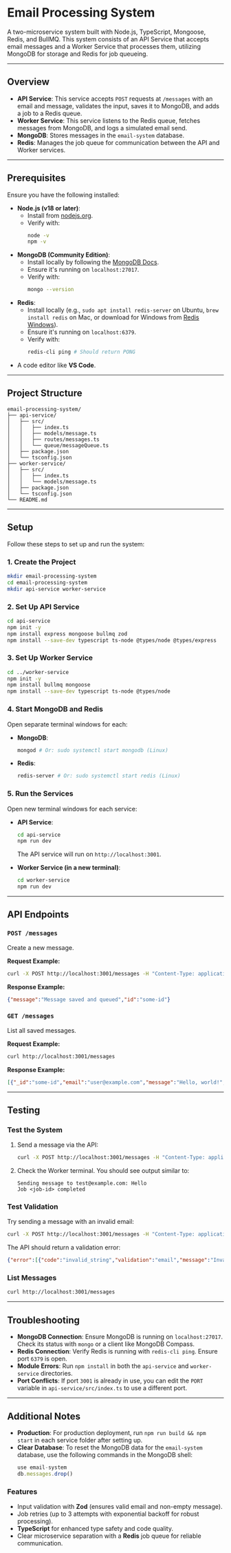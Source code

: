# Email Processing System

A two-microservice system built with Node.js, TypeScript, Mongoose, Redis, and BullMQ. This system consists of an API Service that accepts email messages and a Worker Service that processes them, utilizing MongoDB for storage and Redis for job queueing.

-----

## Overview

  * **API Service**: This service accepts `POST` requests at `/messages` with an email and message, validates the input, saves it to MongoDB, and adds a job to a Redis queue.
  * **Worker Service**: This service listens to the Redis queue, fetches messages from MongoDB, and logs a simulated email send.
  * **MongoDB**: Stores messages in the `email-system` database.
  * **Redis**: Manages the job queue for communication between the API and Worker services.

-----

## Prerequisites

Ensure you have the following installed:

  * **Node.js (v18 or later)**:
      * Install from [nodejs.org](https://nodejs.org/).
      * Verify with:
        ```bash
        node -v
        npm -v
        ```
  * **MongoDB (Community Edition)**:
      * Install locally by following the [MongoDB Docs](https://docs.mongodb.com/manual/installation/).
      * Ensure it's running on `localhost:27017`.
      * Verify with:
        ```bash
        mongo --version
        ```
  * **Redis**:
      * Install locally (e.g., `sudo apt install redis-server` on Ubuntu, `brew install redis` on Mac, or download for Windows from [Redis Windows](https://www.google.com/search?q=https://github.com/microsoftarchive/redis/releases)).
      * Ensure it's running on `localhost:6379`.
      * Verify with:
        ```bash
        redis-cli ping # Should return PONG
        ```
  * A code editor like **VS Code**.

-----

## Project Structure

```
email-processing-system/
├── api-service/
│   ├── src/
│   │   ├── index.ts
│   │   ├── models/message.ts
│   │   ├── routes/messages.ts
│   │   └── queue/messageQueue.ts
│   ├── package.json
│   └── tsconfig.json
├── worker-service/
│   ├── src/
│   │   ├── index.ts
│   │   └── models/message.ts
│   ├── package.json
│   └── tsconfig.json
└── README.md
```

-----

## Setup

Follow these steps to set up and run the system:

### 1\. Create the Project

```bash
mkdir email-processing-system
cd email-processing-system
mkdir api-service worker-service
```

### 2\. Set Up API Service

```bash
cd api-service
npm init -y
npm install express mongoose bullmq zod
npm install --save-dev typescript ts-node @types/node @types/express
```

### 3\. Set Up Worker Service

```bash
cd ../worker-service
npm init -y
npm install bullmq mongoose
npm install --save-dev typescript ts-node @types/node
```

### 4\. Start MongoDB and Redis

Open separate terminal windows for each:

  * **MongoDB**:
    ```bash
    mongod # Or: sudo systemctl start mongodb (Linux)
    ```
  * **Redis**:
    ```bash
    redis-server # Or: sudo systemctl start redis (Linux)
    ```

### 5\. Run the Services

Open new terminal windows for each service:

  * **API Service**:

    ```bash
    cd api-service
    npm run dev
    ```

    The API service will run on `http://localhost:3001`.

  * **Worker Service (in a new terminal)**:

    ```bash
    cd worker-service
    npm run dev
    ```

-----

## API Endpoints

### `POST /messages`

Create a new message.

**Request Example:**

```bash
curl -X POST http://localhost:3001/messages -H "Content-Type: application/json" -d '{"email":"user@example.com","message":"Hello, world!"}'
```

**Response Example:**

```json
{"message":"Message saved and queued","id":"some-id"}
```

### `GET /messages`

List all saved messages.

**Request Example:**

```bash
curl http://localhost:3001/messages
```

**Response Example:**

```json
[{"_id":"some-id","email":"user@example.com","message":"Hello, world!","createdAt":"2025-07-23T..."}]
```

-----

## Testing

### Test the System

1.  Send a message via the API:
    ```bash
    curl -X POST http://localhost:3001/messages -H "Content-Type: application/json" -d '{"email":"test@example.com","message":"Hello"}'
    ```
2.  Check the Worker terminal. You should see output similar to:
    ```
    Sending message to test@example.com: Hello
    Job <job-id> completed
    ```

### Test Validation

Try sending a message with an invalid email:

```bash
curl -X POST http://localhost:3001/messages -H "Content-Type: application/json" -d '{"email":"invalid","message":"Hello"}'
```

The API should return a validation error:

```json
{"error":[{"code":"invalid_string","validation":"email","message":"Invalid email","path":["email"]}]}
```

### List Messages

```bash
curl http://localhost:3001/messages
```

-----

## Troubleshooting

  * **MongoDB Connection**: Ensure MongoDB is running on `localhost:27017`. Check its status with `mongo` or a client like MongoDB Compass.
  * **Redis Connection**: Verify Redis is running with `redis-cli ping`. Ensure port `6379` is open.
  * **Module Errors**: Run `npm install` in both the `api-service` and `worker-service` directories.
  * **Port Conflicts**: If port `3001` is already in use, you can edit the `PORT` variable in `api-service/src/index.ts` to use a different port.

-----

## Additional Notes

  * **Production**: For production deployment, run `npm run build && npm start` in each service folder after setting up.
  * **Clear Database**: To reset the MongoDB data for the `email-system` database, use the following commands in the MongoDB shell:
    ```javascript
    use email-system
    db.messages.drop()
    ```

### Features

  * Input validation with **Zod** (ensures valid email and non-empty message).
  * Job retries (up to 3 attempts with exponential backoff for robust processing).
  * **TypeScript** for enhanced type safety and code quality.
  * Clear microservice separation with a **Redis** job queue for reliable communication.